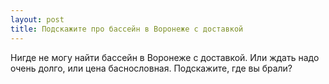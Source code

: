 ```yaml
---
layout: post 
title: Подскажите про бассейн в Воронеже с доставкой 
--- 
```

Нигде не могу найти бассейн в Воронеже с доставкой. Или ждать надо очень долго, или цена баснословная. Подскажите, где вы брали?
